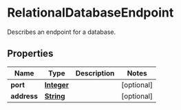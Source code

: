 

# RelationalDatabaseEndpoint

Describes an endpoint for a database.

## Properties

| Name | Type | Description | Notes |
|------------ | ------------- | ------------- | -------------|
|**port** | [**Integer**](Integer.md) |  |  [optional] |
|**address** | [**String**](String.md) |  |  [optional] |



